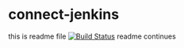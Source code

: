 # connect-jenkins
this is readme file
[![Build Status](http://ec2-3-131-50-115.us-east-2.compute.amazonaws.com/buildStatus/icon?job=connect-jenkins)](http://ec2-3-131-50-115.us-east-2.compute.amazonaws.com/job/connect-jenkins/)
readme continues
